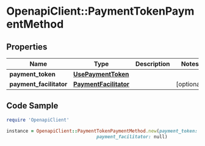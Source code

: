 # OpenapiClient::PaymentTokenPaymentMethod

## Properties

Name | Type | Description | Notes
------------ | ------------- | ------------- | -------------
**payment_token** | [**UsePaymentToken**](UsePaymentToken.md) |  | 
**payment_facilitator** | [**PaymentFacilitator**](PaymentFacilitator.md) |  | [optional] 

## Code Sample

```ruby
require 'OpenapiClient'

instance = OpenapiClient::PaymentTokenPaymentMethod.new(payment_token: null,
                                 payment_facilitator: null)
```


